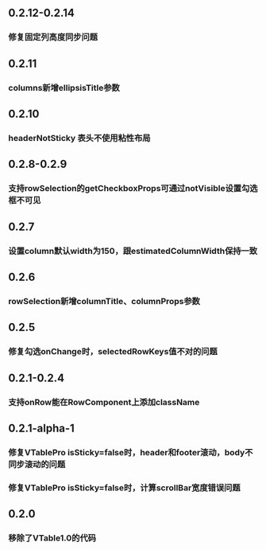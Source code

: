 ## 0.2.12-0.2.14
### 修复固定列高度同步问题

## 0.2.11
### columns新增ellipsisTitle参数

## 0.2.10
### headerNotSticky 表头不使用粘性布局

## 0.2.8-0.2.9
### 支持rowSelection的getCheckboxProps可通过notVisible设置勾选框不可见

## 0.2.7
### 设置column默认width为150，跟estimatedColumnWidth保持一致

## 0.2.6
### rowSelection新增columnTitle、columnProps参数

## 0.2.5
### 修复勾选onChange时，selectedRowKeys值不对的问题

## 0.2.1-0.2.4
### 支持onRow能在RowComponent上添加className

## 0.2.1-alpha-1
### 修复VTablePro isSticky=false时，header和footer滚动，body不同步滚动的问题
### 修复VTablePro isSticky=false时，计算scrollBar宽度错误问题

## 0.2.0
### 移除了VTable1.0的代码

